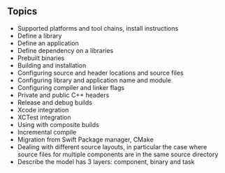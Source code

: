 ## Topics

- Supported platforms and tool chains, install instructions
- Define a library
- Define an application
- Define dependency on a libraries
- Prebuilt binaries
- Building and installation
- Configuring source and header locations and source files
- Configuring library and application name and module
- Configuring compiler and linker flags
- Private and public C++ headers
- Release and debug builds
- Xcode integration
- XCTest integration
- Using with composite builds
- Incremental compile
- Migration from Swift Package manager, CMake
- Dealing with different source layouts, in particular the case where source files for multiple components are in the same source directory
- Describe the model has 3 layers: component, binary and task
